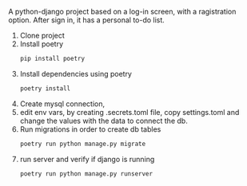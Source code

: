 A python-django project based on a log-in screen, with a ragistration option. After sign in, it has a personal to-do list.

1. Clone project
2. Install poetry
   ```cmd
   pip install poetry
   ```
3. Install dependencies using poetry
   ```cmd
   poetry install
   ```
4. Create mysql connection,
5. edit env vars, by creating .secrets.toml file, copy settings.toml and change the values with the data to connect the db.
7. Run migrations in order to create db tables
   ```cmd
   poetry run python manage.py migrate
   ```
8. run server and verify if django is running
   ```cmd
   poetry run python manage.py runserver
   ```
